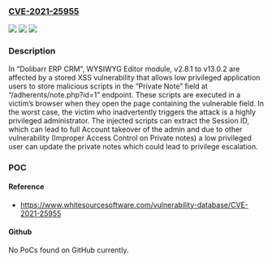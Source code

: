 ### [CVE-2021-25955](https://cve.mitre.org/cgi-bin/cvename.cgi?name=CVE-2021-25955)
![](https://img.shields.io/static/v1?label=Product&message=dolibarr&color=blue)
![](https://img.shields.io/static/v1?label=Version&message=%3C%3D%20v13.0.2%20&color=brighgreen)
![](https://img.shields.io/static/v1?label=Vulnerability&message=%20CWE-79&color=brighgreen)

### Description

In “Dolibarr ERP CRM”, WYSIWYG Editor module, v2.8.1 to v13.0.2 are affected by a stored XSS vulnerability that allows low privileged application users to store malicious scripts in the “Private Note” field at “/adherents/note.php?id=1” endpoint. These scripts are executed in a victim’s browser when they open the page containing the vulnerable field. In the worst case, the victim who inadvertently triggers the attack is a highly privileged administrator. The injected scripts can extract the Session ID, which can lead to full Account takeover of the admin and due to other vulnerability (Improper Access Control on Private notes) a low privileged user can update the private notes which could lead to privilege escalation.

### POC

#### Reference
- https://www.whitesourcesoftware.com/vulnerability-database/CVE-2021-25955

#### Github
No PoCs found on GitHub currently.

